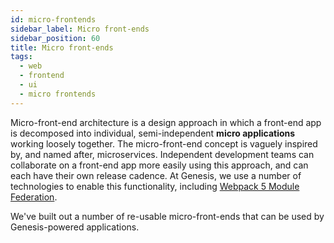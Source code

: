 ```yaml
---
id: micro-frontends
sidebar_label: Micro front-ends
sidebar_position: 60
title: Micro front-ends
tags:
  - web
  - frontend
  - ui
  - micro frontends
---
```


Micro-front-end architecture is a design approach in which a front-end app is decomposed into individual,
semi-independent __micro applications__ working loosely together. The micro-front-end concept is vaguely inspired by, and named
after, microservices. Independent development teams can collaborate on a front-end app more easily using this approach,
and can each have their own release cadence. At Genesis, we use a number of technologies to enable this functionality,
including [Webpack 5 Module Federation](https://webpack.js.org/concepts/module-federation/).

We've built out a number of re-usable micro-front-ends that can be used by Genesis-powered applications.
